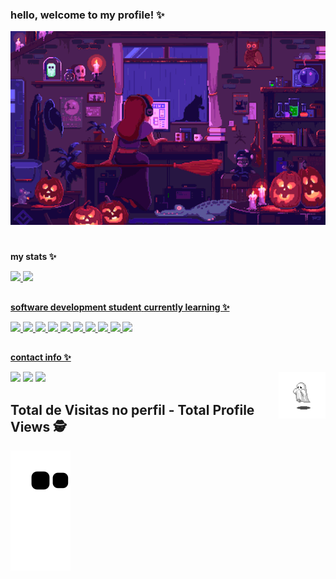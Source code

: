 ### hello, welcome to my profile! ✨

![Gif](girly.gif)

# 

<b>my stats ✨</b>

<div>
  <a href="https://beacons.ai/eulauragabriel">
  <img height="130cm" src="https://github-readme-stats-sigma-five.vercel.app/api?username=eulauragabriel&theme=synthwave&include_all_commits=true&count_private=true&show_icons=true"/>
  <img height="130cm" src="https://github-readme-stats-sigma-five.vercel.app/api/top-langs/?username=eulauragabriel&layout=compact&langs_count=16&theme=synthwave"/>
</div>

  
##
  
<b>software  development student</b>
<b>currently learning ✨</b>

<div>
  <img src="https://img.shields.io/badge/HTML5-E34F26?style=for-the-badge&logo=html5&logoColor=white&color=purple" /> <img src="https://img.shields.io/badge/CSS3- 1572B6?style=for-the-badge&logo=css3&logoColor=white&color=purple" /> <img src="https://img.shields.io/badge/Python-3776AB?style=for-the-badge&logo=python&color=purple&logoColor=white" /> <img src="https://img.shields.io/badge/Microsoft_Excel-217346?style=for-the-badge&logo=microsoft-excel&logoColor=white&color=purple"/> <img src="https://img.shields.io/badge/Flask-000000?style=for-the-badge&logo=flask&logoColor=white&color=purple"/> <img src="https://img.shields.io/badge/MySQL-00000F?style=for-the-badge&logo=mysql&logoColor=white&color=purple"/> <img src="https://img.shields.io/badge/Git-E34F26?style=for-the-badge&logo=git&logoColor=white&color=purple"/> <img src="https://img.shields.io/badge/Docker-2496ED?style=for-the-badge&logo=docker&logoColor=white&color=purple"/> <img src="https://img.shields.io/badge/Linux-E34F26?style=for-the-badge&logo=linux&logoColor=white&color=purple"/> <img src="https://img.shields.io/badge/Amazon_AWS-232F3E?style=for-the-badge&logo=amazon-aws&logoColor=white&color=purple"/>
</div>
  
##
  
<b>contact info ✨</b>
<div>
  <a href="https://instagram.com/eulauragabriel" target="_blank"><img src="https://img.shields.io/badge/-Instagram-%23E4405F?style=for-the-badge&logo=instagram&logoColor=white&color=purple" target="_blank"></a>
<a href = "mailto:eulauragabriel@gmail.com"><img src="https://img.shields.io/badge/-Gmail-%23333?style=for-the-badge&logo=gmail&logoColor=white&color=purple" target="_blank"></a>
  <a href="https://www.linkedin.com/in/eulauragabriel" target="_blank"><img src="https://img.shields.io/badge/-LinkedIn-%230077B5?style=for-the-badge&logo=linkedin&logoColor=white&color=purple" target="_blank"></a> 
   <img align="right" src="ghost.gif" height=75px/>
</div>
  
 ## Total de Visitas no perfil - Total Profile Views :detective: <br>
 <p align="center"> 
   <!-- <img alingn="center" src="https://profile-counter.glitch.me/eulauragabriel/count.svg" /> !-->

![Snake animation](https://github.com/eulauragabriel/eulauragabriel/blob/output/github-contribution-grid-snake.svg)
